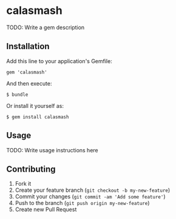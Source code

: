 calasmash
=========

TODO: Write a gem description

## Installation

Add this line to your application's Gemfile:

    gem 'calasmash'

And then execute:

    $ bundle

Or install it yourself as:

    $ gem install calasmash

## Usage

TODO: Write usage instructions here

## Contributing

1. Fork it
2. Create your feature branch (`git checkout -b my-new-feature`)
3. Commit your changes (`git commit -am 'Add some feature'`)
4. Push to the branch (`git push origin my-new-feature`)
5. Create new Pull Request

